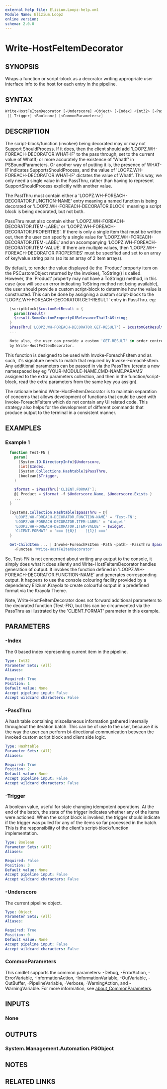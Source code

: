 ```yaml
---
external help file: Elizium.Loopz-help.xml
Module Name: Elizium.Loopz
online version:
schema: 2.0.0
---
```


# Write-HostFeItemDecorator

## SYNOPSIS

Wraps a function or script-block as a decorator writing appropriate user interface
info to the host for each entry in the pipeline.

## SYNTAX

```powershell
Write-HostFeItemDecorator [-Underscore] <Object> [-Index] <Int32> [-PassThru] <Hashtable>
 [[-Trigger] <Boolean>] [<CommonParameters>]
```

## DESCRIPTION

The script-block/function (invokee) being decorated may or may not Support ShouldProcess. If it does,
then the client should add 'LOOPZ.WH-FOREACH-DECORATOR.WHAT-IF' to the pass through, set to the current
value of WhatIf; or more accurately the existence of 'WhatIf' in PSBoundParameters. Or another
way of putting it is, the presence of WHAT-IF indicates SupportsShouldProcess, and the value of
'LOOPZ.WH-FOREACH-DECORATOR.WHAT-IF' dictates the value of WhatIf. This way, we only need a single
value in the PassThru, rather than having to represent SupportShouldProcess explicitly with
another value.

  The PastThru must contain either a 'LOOPZ.WH-FOREACH-DECORATOR.FUNCTION-NAME' entry meaning a named
function is being decorated or 'LOOPZ.WH-FOREACH-DECORATOR.BLOCK' meaning a script block is being
decorated, but not both.

  PassThru must also contain either 'LOOPZ.WH-FOREACH-DECORATOR.ITEM-LABEL' or
'LOOPZ.WH-FOREACH-DECORATOR.PROPERTIES'. If there is only a single item that must be written out,
then the user can specify a single value for 'LOOPZ.WH-FOREACH-DECORATOR.ITEM-LABEL' and an accompanying
'LOOPZ.WH-FOREACH-DECORATOR.ITEM-VALUE'. If there are multiple values, then 'LOOPZ.WH-FOREACH-DECORATOR.PROPERTIES' must be specified and set to an array of key/value string pairs (so its an array of 2
item arrays).

  By default, to render the value displayed (ie the 'Product' property item on the PSCustomObject returned by the invokee), ToString() is called. However, the 'Product' property may not have a ToString() method, in this case (you will see an error indicating ToString method not being available), the user should provide a custom script-block to determine how the value is constructed. This can be done by assigning a custom script-block to the 'LOOPZ.WH-FOREACH-DECORATOR.GET-RESULT' entry in PassThru. eg:

```powershell
  [scriptblock]$customGetResult = {
    param($result)
    $result.SomeCustomPropertyOfRelevanceThatIsAString;
  }
  $PassThru['LOOPZ.WH-FOREACH-DECORATOR.GET-RESULT'] = $customGetResult;
  ...

  Note also, the user can provide a custom 'GET-RESULT' in order control what is displayed
  by Write-HostFeItemDecorator.
```

  This function is designed to be used with Invoke-ForeachFsItem and as such, it's signature
needs to match that required by Invoke-ForeachFsItem. Any additional parameters can be
passed in via the PassThru (create a new namespaced key eg 'YOUR-MODULE-NAME.CMD-NAME.PARAMS' assigned to the extra parameters collection, and then in the function/script-block, read the extra parameters from the same key you assign).

  The rationale behind Write-HostFeItemDecorator is to maintain separation of concerns
that allows development of functions that could be used with Invoke-ForeachFsItem which do
not contain any UI related code. This strategy also helps for the development of different
commands that produce output to the terminal in a consistent manner.

## EXAMPLES

### Example 1

```powershell
  function Test-FN {
    param(
      [System.IO.DirectoryInfo]$Underscore,
      [int]$Index,
      [System.Collections.Hashtable]$PassThru,
      [boolean]$Trigger,
    )

    $format = $PassThru['CLIENT.FORMAT'];
    @{ Product = $format -f $Underscore.Name, $Underscore.Exists }
    ...
  }

  [Systems.Collection.Hashtable]$passThru = @{
    'LOOPZ.WH-FOREACH-DECORATOR.FUNCTION-NAME' = 'Test-FN';
    'LOOPZ.WH-FOREACH-DECORATOR.ITEM-LABEL' = 'Widget'
    'LOOPZ.WH-FOREACH-DECORATOR.ITEM-VALUE' = $widget,
    'CLIENT.FORMAT' = '=== [{0}] -- [{1}] ==='
  }

  Get-ChildItem ... | Invoke-ForeachFsItem -Path <path> -PassThru $passThru
    -Functee 'Write-HostFeItemDecorator'
```

  So, Test-FN is not concerned about writing any output to the console, it simply does
what it does silently and Write-HostFeItemDecorator handles generation of output. It
invokes the function defined in 'LOOPZ.WH-FOREACH-DECORATOR.FUNCTION-NAME' and generates
corresponding output. It happens to use the console colouring facility provided by a
dependency Elizium.Krayola to create colourful output in a predefined format via the
Krayola Theme.

Note, Write-HostFeItemDecorator does not forward additional parameters to the decorated
function (Test-FN), but this can be circumvented via the PassThru as illustrated by
the 'CLIENT.FORMAT' parameter in this example.

## PARAMETERS

### -Index

The 0 based index representing current item in the pipeline.

```yaml
Type: Int32
Parameter Sets: (All)
Aliases:

Required: True
Position: 1
Default value: None
Accept pipeline input: False
Accept wildcard characters: False
```

### -PassThru

A hash table containing miscellaneous information gathered internally
throughout the iteration batch. This can be of use to the user, because it is the way
the user can perform bi-directional communication between the invoked custom script block
and client side logic.

```yaml
Type: Hashtable
Parameter Sets: (All)
Aliases:

Required: True
Position: 2
Default value: None
Accept pipeline input: False
Accept wildcard characters: False
```

### -Trigger

A boolean value, useful for state changing idempotent operations. At the end
of the batch, the state of the trigger indicates whether any of the items were actioned.
When the script block is invoked, the trigger should indicate if the trigger was pulled for
any of the items so far processed in the batch. This is the responsibility of the
client's script-block/function implementation.

```yaml
Type: Boolean
Parameter Sets: (All)
Aliases:

Required: False
Position: 3
Default value: None
Accept pipeline input: False
Accept wildcard characters: False
```

### -Underscore

The current pipeline object.

```yaml
Type: Object
Parameter Sets: (All)
Aliases:

Required: True
Position: 0
Default value: None
Accept pipeline input: False
Accept wildcard characters: False
```

### CommonParameters

This cmdlet supports the common parameters: -Debug, -ErrorAction, -ErrorVariable, -InformationAction, -InformationVariable, -OutVariable, -OutBuffer, -PipelineVariable, -Verbose, -WarningAction, and -WarningVariable. For more information, see [about_CommonParameters](http://go.microsoft.com/fwlink/?LinkID=113216).

## INPUTS

### None

## OUTPUTS

### System.Management.Automation.PSObject

## NOTES

## RELATED LINKS
